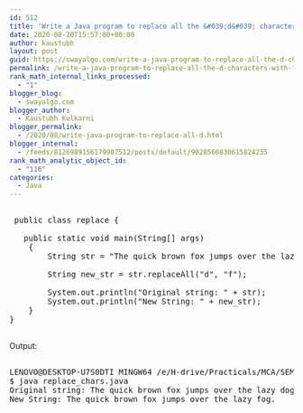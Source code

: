 ```yaml
---
id: 512
title: 'Write a Java program to replace all the &#039;d&#039; characters with &#039;f&#039; characters. Input : “The quick brown fox jumps over the lazy dog”'
date: 2020-08-28T15:57:00+00:00
author: kaustubh
layout: post
guid: https://swayalgo.com/write-a-java-program-to-replace-all-the-d-characters-with-f-characters-input-the-quick-brown-fox-jumps-over-the-lazy-dog/
permalink: /write-a-java-program-to-replace-all-the-d-characters-with-f-characters-input-the-quick-brown-fox-jumps-over-the-lazy-dog/
rank_math_internal_links_processed:
  - "1"
blogger_blog:
  - swayalgo.com
blogger_author:
  - Kaustubh Kulkarni
blogger_permalink:
  - /2020/08/write-java-program-to-replace-all-d.html
blogger_internal:
  - /feeds/8126989156179907512/posts/default/9028560830615824235
rank_math_analytic_object_id:
  - "116"
categories:
  - Java
---
```

<pre><br /> public class replace {<br />    <br />   public static void main(String[] args)<br />    {<br />        String str = "The quick brown fox jumps over the lazy dog.";<br /><br />        String new_str = str.replaceAll("d", "f");<br />       <br />        System.out.println("Original string: " + str);<br />        System.out.println("New String: " + new_str);<br />    }<br />}<br /><br /></pre>

Output: 

<pre><br />LENOVO@DESKTOP-U7S0DTI MINGW64 /e/H-drive/Practicals/MCA/SEM III/JAVA/Practicals/assignment no1<br />$ java replace_chars.java<br />Original string: The quick brown fox jumps over the lazy dog.<br />New String: The quick brown fox jumps over the lazy fog.<br /><br /><br /></pre>
